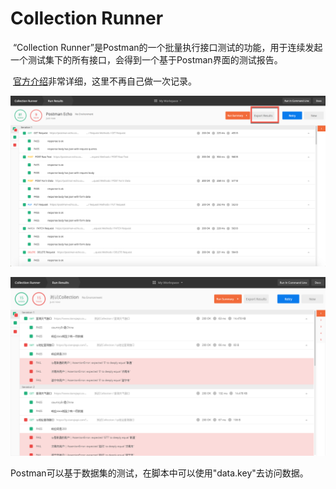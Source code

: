 # Collection Runner

​		“Collection Runner”是Postman的一个批量执行接口测试的功能，用于连续发起一个测试集下的所有接口，会得到一个基于Postman界面的测试报告。

​		[官方介绍](https://learning.getpostman.com/docs/postman/collection_runs/intro_to_collection_runs)非常详细，这里不再自己做一次记录。

![img](.\img\Collection_Run_Export_Results.png)



![1570860016940](.\img\1570860016940.png)



Postman可以基于数据集的测试，在脚本中可以使用"data.key"去访问数据。

